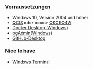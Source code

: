 ### Vorraussetzungen
- Windows 10, Version 2004 und höher
- [QGIS](https://www.qgis.org/de/site/) oder besser [OSGEO4W](https://trac.osgeo.org/osgeo4w/)
- [Docker Desktop (Windows)](https://www.docker.com/products/docker-desktop/)
- [pgAdmin(Windows)](https://www.pgadmin.org/)
- [GitHub-Desktop](https://github.com/apps/desktop)

### Nice to have
- [Windows Terminal](https://apps.microsoft.com/detail/9n0dx20hk701?hl=de-de&gl=DE)
